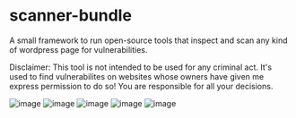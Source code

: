 # scanner-bundle
A small framework to run open-source tools that inspect and scan any kind of wordpress page for vulnerabilities.  

Disclaimer: This tool is not intended to be used for any criminal act. It's used to find vulnerabilites on websites whose owners have given me express permission to do so! You are responsible for all your decisions.

![image](https://user-images.githubusercontent.com/66866223/197384062-63051f2c-543e-4d3d-baff-354b29503750.png)
![image](https://user-images.githubusercontent.com/66866223/197384083-59250a4e-b200-40ed-9f60-f99a919a7f7b.png)
![image](https://user-images.githubusercontent.com/66866223/197384106-e44e2599-f8f7-47aa-8467-00895977371d.png)
![image](https://user-images.githubusercontent.com/66866223/197384132-a61e1bba-4d40-4c9f-aea0-5bc53466addd.png)
![image](https://user-images.githubusercontent.com/66866223/197338559-1a665271-c056-43f1-a335-14f7ef62e3c9.png)
